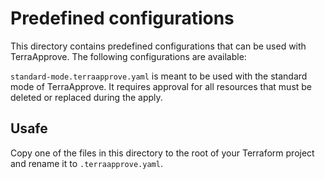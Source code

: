 # Predefined configurations

This directory contains predefined configurations that can be used with TerraApprove. The following configurations are available:

`standard-mode.terraapprove.yaml` is meant to be used with the standard mode of TerraApprove. It requires approval for all resources that must be deleted or replaced during the apply.

## Usafe

Copy one of the files in this directory to the root of your Terraform project and rename it to `.terraapprove.yaml`.